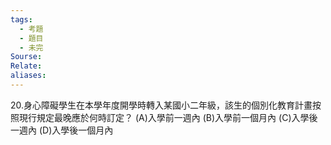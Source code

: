 ```yaml
---
tags:
  - 考題
  - 題目
  - 未完
Sourse:
Relate: 
aliases:
---
```

20.身心障礙學生在本學年度開學時轉入某國小二年級，該生的個別化教育計畫按照現行規定最晚應於何時訂定？ 
(A)入學前一週內 (B)入學前一個月內 (C)入學後一週內 (D)入學後一個月內 
